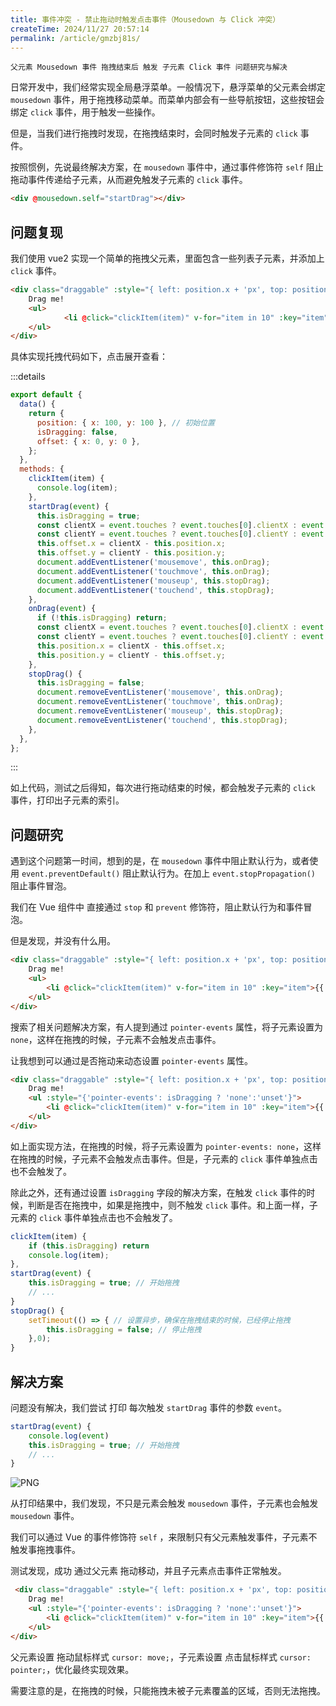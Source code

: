 ```yaml
---
title: 事件冲突 - 禁止拖动时触发点击事件（Mousedown 与 Click 冲突）
createTime: 2024/11/27 20:57:14
permalink: /article/gmzbj81s/
---
```

`父元素 Mousedown 事件 拖拽结束后 触发 子元素 Click 事件 问题研究与解决`
<!-- more -->


日常开发中，我们经常实现全局悬浮菜单。一般情况下，悬浮菜单的父元素会绑定 `mousedown` 事件，用于拖拽移动菜单。而菜单内部会有一些导航按钮，这些按钮会绑定 `click` 事件，用于触发一些操作。

但是，当我们进行拖拽时发现，在拖拽结束时，会同时触发子元素的 `click` 事件。

按照惯例，先说最终解决方案，在 `mousedown` 事件中，通过事件修饰符 `self` 阻止拖动事件传递给子元素，从而避免触发子元素的 `click` 事件。
```html
<div @mousedown.self="startDrag"></div>
```

## 问题复现


我们使用 vue2 实现一个简单的拖拽父元素，里面包含一些列表子元素，并添加上 `click` 事件。

```html
<div class="draggable" :style="{ left: position.x + 'px', top: position.y + 'px' }" @mousedown="startDrag" @touchstart="startDrag">
    Drag me!
    <ul>
            <li @click="clickItem(item)" v-for="item in 10" :key="item">{{ item }}</li>
    </ul>
</div>
```
具体实现托拽代码如下，点击展开查看：

:::details
```js
export default {
  data() {
    return {
      position: { x: 100, y: 100 }, // 初始位置
      isDragging: false,
      offset: { x: 0, y: 0 },
    };
  },
  methods: {
    clickItem(item) {
      console.log(item);
    },
    startDrag(event) {
      this.isDragging = true;
      const clientX = event.touches ? event.touches[0].clientX : event.clientX;
      const clientY = event.touches ? event.touches[0].clientY : event.clientY;
      this.offset.x = clientX - this.position.x;
      this.offset.y = clientY - this.position.y;
      document.addEventListener('mousemove', this.onDrag);
      document.addEventListener('touchmove', this.onDrag);
      document.addEventListener('mouseup', this.stopDrag);
      document.addEventListener('touchend', this.stopDrag);
    },
    onDrag(event) {
      if (!this.isDragging) return;
      const clientX = event.touches ? event.touches[0].clientX : event.clientX;
      const clientY = event.touches ? event.touches[0].clientY : event.clientY;
      this.position.x = clientX - this.offset.x;
      this.position.y = clientY - this.offset.y;
    },
    stopDrag() {
      this.isDragging = false;
      document.removeEventListener('mousemove', this.onDrag);
      document.removeEventListener('touchmove', this.onDrag);
      document.removeEventListener('mouseup', this.stopDrag);
      document.removeEventListener('touchend', this.stopDrag);
    },
  },
};
```
:::

如上代码，测试之后得知，每次进行拖动结束的时候，都会触发子元素的 `click` 事件，打印出子元素的索引。


## 问题研究

遇到这个问题第一时间，想到的是，在 `mousedown` 事件中阻止默认行为，或者使用 `event.preventDefault()` 阻止默认行为。在加上 `event.stopPropagation()` 阻止事件冒泡。

我们在 Vue 组件中 直接通过 `stop` 和 `prevent` 修饰符，阻止默认行为和事件冒泡。 

但是发现，并没有什么用。


```html
<div class="draggable" :style="{ left: position.x + 'px', top: position.y + 'px' }" @mousedown.stop.prevent="startDrag" @touchstart.stop.prevent="startDrag">
    Drag me!
    <ul>
        <li @click="clickItem(item)" v-for="item in 10" :key="item">{{ item }}</li>
    </ul>
</div>
```

搜索了相关问题解决方案，有人提到通过 `pointer-events` 属性，将子元素设置为 `none`，这样在拖拽的时候，子元素不会触发点击事件。

让我想到可以通过是否拖动来动态设置 `pointer-events` 属性。

```html
<div class="draggable" :style="{ left: position.x + 'px', top: position.y + 'px' }" @mousedown.stop.prevent="startDrag" @touchstart.stop.prevent="startDrag">
    Drag me!
    <ul :style="{'pointer-events': isDragging ? 'none':'unset'}">
        <li @click="clickItem(item)" v-for="item in 10" :key="item">{{ item }}</li>
    </ul>
</div>
```
如上面实现方法，在拖拽的时候，将子元素设置为 `pointer-events: none`，这样在拖拽的时候，子元素不会触发点击事件。但是，子元素的 `click` 事件单独点击也不会触发了。

除此之外，还有通过设置 `isDragging` 字段的解决方案，在触发 `click` 事件的时候，判断是否在拖拽中，如果是拖拽中，则不触发 `click` 事件。和上面一样，子元素的 `click` 事件单独点击也不会触发了。

```js
clickItem(item) {
    if (this.isDragging) return
    console.log(item);
},
startDrag(event) {
    this.isDragging = true; // 开始拖拽
    // ...
}
stopDrag() {
    setTimeout(() => { // 设置异步，确保在拖拽结束的时候，已经停止拖拽
        this.isDragging = false; // 停止拖拽
    },0);
}
```

## 解决方案

问题没有解决，我们尝试 打印 每次触发 `startDrag` 事件的参数 `event`。

```js
startDrag(event) {
    console.log(event)
    this.isDragging = true; // 开始拖拽
    // ...
}
```
<div>
    <img  src="@source/Blog/HTML/images/image1.png" alt="PNG">
</div>

从打印结果中，我们发现，不只是元素会触发 `mousedown` 事件，子元素也会触发 `mousedown` 事件。

我们可以通过 Vue 的事件修饰符 `self` ，来限制只有父元素触发事件，子元素不触发事拖拽事件。

测试发现，成功 通过父元素 拖动移动，并且子元素点击事件正常触发。

```html
 <div class="draggable" :style="{ left: position.x + 'px', top: position.y + 'px' }" @mousedown.self="startDrag"@touchstart.stop.prevent="startDrag">
    Drag me!
    <ul :style="{'pointer-events': isDragging ? 'none':'unset'}">
        <li @click="clickItem(item)" v-for="item in 10" :key="item">{{ item }}</li>
    </ul>
</div>
```
父元素设置 拖动鼠标样式 `cursor: move;`，子元素设置 点击鼠标样式 `cursor: pointer;`，优化最终实现效果。

需要注意的是，在拖拽的时候，只能拖拽未被子元素覆盖的区域，否则无法拖拽。

